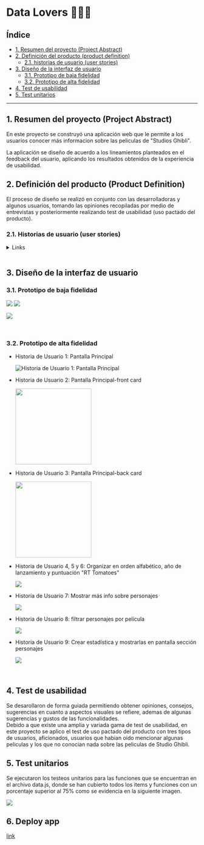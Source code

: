 # Data Lovers 📝😻💖

## Índice

* [1. Resumen del proyecto (Project Abstract)](#1-resumen-del-proyecto-project-abstract)
* [2. Definición del producto (product definition)](#2-definición-del-producto-product-definition)
  - [2.1. historias de usuario (user stories)](#21-historias-de-usuario-user-stories)
* [3. Diseño de la interfaz de usuario](#3-diseño-de-la-interfaz-de-usuario)
  - [3.1. Prototipo de baja fidelidad](#31-prototipo-de-baja-fidelidad)
  - [3.2. Prototipo de alta fidelidad](#32-prototipo-de-alta-fidelidad)
* [4. Test de usabilidad](#4-test-de-usabilidad)
* [5. Test unitarios](#5-test-unitarios)

***

## 1. Resumen del proyecto (Project Abstract)

En este proyecto se construyó una aplicación web que le permite a los usuarios conocer más informacion sobre las peliculas de "Studios Ghibli".

La aplicación se diseño de acuerdo a los lineamientos planteados en el feedback del usuario, aplicando los resultados obtenidos de la experiencia de usabilidad.

## 2. Definición del producto (Product Definition)

El proceso de diseño se realizó en conjunto con las desarrolladoras y algunos usuarios, tomando las opiniones recopiladas por medio de entrevistas y posteriormente realizando test de usabilidad (uso pactado del producto).

### 2.1. Historias de usuario (user stories)

  <details><summary>Links</summary><p>

  * [Historia de Usuario 1: Pantalla Principal](https://trello.com/c/RmsttARv/82-historia-de-usuario-1-pantalla-principal 
  )

  * [Historia de Usuario 2: Pantalla Principal-front card](https://trello.com/c/hylOTh77/90-historia-de-usuario-2-pantalla-principal-front-card
  )

  * [Historia de Usuario 3: Pantalla Principal-back card](https://trello.com/c/hh3HLkNc/89-historia-de-usuario-3-pantalla-principal-back-card
  )

  * [Historia de Usuario 4: Organizar en orden alfabético](https://trello.com/c/KoWXJ2fa/80-historia-de-usuario-4-organizar-en-orden-alfab%C3%A9tico
  )

  * [Historia de Usuario 5: Organizar por año de lanzamiento](https://trello.com/c/JDIurZlM/84-historia-de-usuario-5-organizar-por-a%C3%B1o-de-lanzamiento
  )

  * [Historia de Usuario 6: Organizar por puntuación "Rt tomatoes"](https://trello.com/c/on8uZLGw/83-historia-de-usuario-6-organizar-por-puntuaci%C3%B3n-rt-tomatoes
  )

  * [Historia de Usuario 7: Mostrar más info sobre personajes](https://trello.com/c/UE4QCk6p/91-historia-de-usuario-7-mostrar-m%C3%A1s-info-sobre-personajes
  )

  * [Historia de Usuario 8: filtrar personajes por película](https://trello.com/c/PxTEc2QE/81-historia-de-usuario-8-filtrar-personajes-por-pel%C3%ADcula
  )

  - [Historia de Usuario 9: Crear estadística y mostrarlas en pantalla sección personajes](https://trello.com/c/KRm7RsNq/93-historia-de-usuario-9-crear-estad%C3%ADstica-con-reduce-y-mostrarlas-en-pantalla
  )
  
</p></details>

<br>

## 3. Diseño de la interfaz de usuario

### 3.1. Prototipo de baja fidelidad

<img src = "https://trello.com/1/cards/60ff39a360b96f71a93bf75a/attachments/6101357ee25e7568d0e78aec/download/WhatsApp_Image_2021-07-27_at_7.07.10_PM.jpeg">

<img src = "https://trello.com/1/cards/60ff39a360b96f71a93bf75a/attachments/6101357b050f5706a101fe2e/download/WhatsApp_Image_2021-07-27_at_7.07.10_PM_(1).jpeg"> 

<img src = "https://trello.com/1/cards/60ff39a360b96f71a93bf75a/attachments/6101368c3d09813a1636e383/download/prototipo_lapiz_y_papel.png
">

<br>

### 3.2. Prototipo de alta fidelidad

  * Historia de Usuario 1: Pantalla Principal

    ![Historia de Usuario 1: Pantalla Principal](src\IMG\H.U.1-Desktop(Readme).jpg)
  

  * Historia de Usuario 2: Pantalla Principal-front card

    <img src = "src\IMG\H.U.2-FrontCard(readme).jpg" height = "200px">

  * Historia de Usuario 3: Pantalla Principal-back card

    <img src = "src\IMG\H.U.3 Back Card (readme).jpg" height = "200px">

  * Historia de Usuario 4, 5 y 6: Organizar en orden alfabético, año de lanzamiento y puntuación "RT Tomatoes"

    <img src = "src\IMG\H.U.4-5-6-Ordenar (Readme).jpg">

  * Historia de Usuario 7: Mostrar más info sobre personajes

    <img src = "src\IMG\H.U.7-Mostrar personajes (readme).jpg">

  * Historia de Usuario 8: filtrar personajes por película

    <img src = "src\IMG\H.U.8-Filtrar Personajes (Readme).jpg">

  * Historia de Usuario 9: Crear estadística y mostrarlas en pantalla sección personajes

    <img src = "src\IMG\H.U.9-Estadisticas (readme).jpg">

<br>

## 4. Test de usabilidad
 Se desarollaron de forma guiada permitiendo obtener opiniones, consejos, sugerencias en cuanto a aspectos visuales se refiere, ademas de algunas sugerencias y gustos de las funcionalidades.<br>
 Debido a que existe una amplia y variada gama de test de usabilidad, en este proyecto se aplico el test de uso pactado del producto con tres tipos de usuarios, aficionados, usuarios que habian oido mencionar algunas peliculas y los que no conocian nada sobre las peliculas de Studio Ghibli.

## 5. Test unitarios
Se ejecutaron los testeos unitarios para las funciones que se encuentran en el  archivo  data.js, donde se han cubierto todos los items y funciones con un porcentaje superior al 75% como se evidencia en la siguiente imagen.

<img src = "src\IMG\testunitario.PNG">

## 6. Deploy app

[link](https://ghiblidata.netlify.app)








